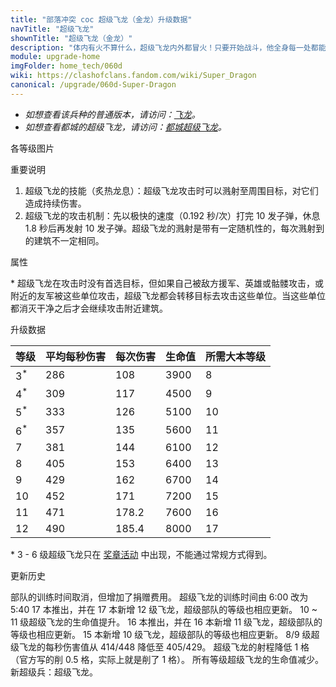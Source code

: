 ```yaml
---
title: "部落冲突 coc 超级飞龙（金龙）升级数据"
navTitle: "超级飞龙"
shownTitle: "超级飞龙（金龙）"
description: "体内有火不算什么，超级飞龙内外都冒火！只要开始战斗，他全身每一处都能迸发出熊熊烈焰。"
module: upgrade-home
imgFolder: home_tech/060d
wiki: https://clashofclans.fandom.com/wiki/Super_Dragon
canonical: /upgrade/060d-Super-Dragon
---
```


- *如想查看该兵种的普通版本，请访问：[飞龙](/upgrade/0008-Dragon)。*
- *如想查看都城的超级飞龙，请访问：[都城超级飞龙](/upgrade/200c-Super-Dragon)。*

<UnitInfo :folder="$frontmatter.imgFolder" imgSrc="Super_Dragon_info.png" :imgAlt="$frontmatter.navTitle" :description="$frontmatter.description" />

<SmallTitle>各等级图片</SmallTitle>

<Panel>
    <UnitImgGroup :folder="$frontmatter.imgFolder">
        <UnitImg imgTitle="所有等级" imgSrc="Super_Dragon7.png" />
    </UnitImgGroup>
</Panel>

<SmallTitle>重要说明</SmallTitle>

1. 超级飞龙的技能（炙热龙息）：超级飞龙攻击时可以溅射至周围目标，对它们造成持续伤害。
2. 超级飞龙的攻击机制：先以极快的速度（0.192 秒/次）打完 10 发子弹，休息 1.8 秒后再发射 10 发子弹。超级飞龙的溅射是带有一定随机性的，每次溅射到的建筑不一定相同。

<SmallTitle>属性</SmallTitle>

<UnitProperties>
    <UnitProperty pKey="部队类型" pValue="空中单位" />
    <UnitProperty pKey="攻击偏好" pValue="无<sup>*</sup>" />
    <UnitProperty pKey="伤害类型" pValue="溅射伤害" />
    <UnitProperty pKey="溅射半径" pValue="1.6 格" />
    <UnitProperty pKey="攻击的目标" pValue="地面和空中目标" />
    <UnitProperty pKey="占据人口" pValue="40" />
    <UnitProperty pKey="移动速度" pValue="1.75 格/秒" />
    <UnitProperty pKey="攻击速度" pValue="0.192 秒/次" />
    <UnitProperty pKey="每轮攻击的弹药数量" pValue="10" />
    <UnitProperty pKey="一轮攻击后歇息" pValue="1.8 秒" />
    <UnitProperty pKey="攻击距离" pValue="3 格" />
    <UnitProperty pKey="最低飞龙等级" pValue="7" />
    <UnitProperty pKey="最低大本等级" pValue="12" />
    <UnitProperty pKey="强化费用" pValue="2.5 万黑油" />
    <UnitProperty pKey="强化有效期" pValue="3 天" />
    <UnitProperty pKey="训练时间" pValue="无" trainingSystem="2025" />
    <UnitProperty pKey="捐赠费用" pValue="20,20,60000,Elixir" :isDonationCost="true" />
</UnitProperties>

\* 超级飞龙在攻击时没有首选目标，但如果自己被敌方援军、英雄或骷髅攻击，或附近的友军被这些单位攻击，超级飞龙都会转移目标去攻击这些单位。当这些单位都消灭干净之后才会继续攻击附近建筑。

<SmallTitle>升级数据</SmallTitle>

<UnitTable>

|      等级     |  平均每秒伤害  | 每次伤害 | 生命值 |所需大本等级|
|      ---      |      ----     |  ----   |  ---- |    ----   |
| 3<sup>*</sup> |      286      |  108    |  3900 |      8    |
| 4<sup>*</sup> |      309      |  117    |  4500 |      9    |
| 5<sup>*</sup> |      333      |  126    |  5100 |     10    |
| 6<sup>*</sup> |      357      |  135    |  5600 |     11    |
|       7       |      381      |  144    |  6100 |     12    |
|       8       |      405      |  153    |  6400 |     13    |
|       9       |      429      |  162    |  6700 |     14    |
|      10       |      452      |  171    |  7200 |     15    |
|      11       |      471      |  178.2  |  7600 |     16    |
|      12       |      490      |  185.4  |  8000 |     17    |
</UnitTable>

\* 3 - 6 级超级飞龙只在 [奖章活动](/p/7015) 中出现，不能通过常规方式得到。

<SmallTitle>更新历史</SmallTitle>

<Timeline>
    <TimelineItem date="2025/03/27">
        <TimelineRow>部队的训练时间取消，但增加了捐赠费用。</TimelineRow>
    </TimelineItem>
    <TimelineItem date="2025/02/10">
        <TimelineRow>超级飞龙的训练时间由 6:00 改为 5:40</TimelineRow>
    </TimelineItem>
    <TimelineItem date="2024/11/25">
        <TimelineRow>17 本推出，并在 17 本新增 12 级飞龙，超级部队的等级也相应更新。</TimelineRow>
    </TimelineItem>
    <TimelineItem date="2024/02/27">
        <TimelineRow>10 ~ 11 级超级飞龙的生命值提升。</TimelineRow>
    </TimelineItem>
    <TimelineItem date="2023/12/12">
        <TimelineRow>16 本推出，并在 16 本新增 11 级飞龙，超级部队的等级也相应更新。</TimelineRow>
    </TimelineItem>
    <TimelineItem date="2023/06/12">
        <TimelineRow>15 本新增 10 级飞龙，超级部队的等级也相应更新。</TimelineRow>
    </TimelineItem>
    <TimelineItem date="2022/05/02">
        <TimelineRow>8/9 级超级飞龙的每秒伤害值从 414/448 降低至 405/429。</TimelineRow>
        <TimelineRow>超级飞龙的射程降低 1 格（官方写的削 0.5 格，实际上就是削了 1 格）。</TimelineRow>
    </TimelineItem>
    <TimelineItem date="2022/01/20">
        <TimelineRow>所有等级超级飞龙的生命值减少。</TimelineRow>
    </TimelineItem>
    <TimelineItem date="2021/12/09">
        <TimelineRow>新超级兵：超级飞龙。</TimelineRow>
    </TimelineItem>
    <TimelineItem :historyBottom="true" />
</Timeline>